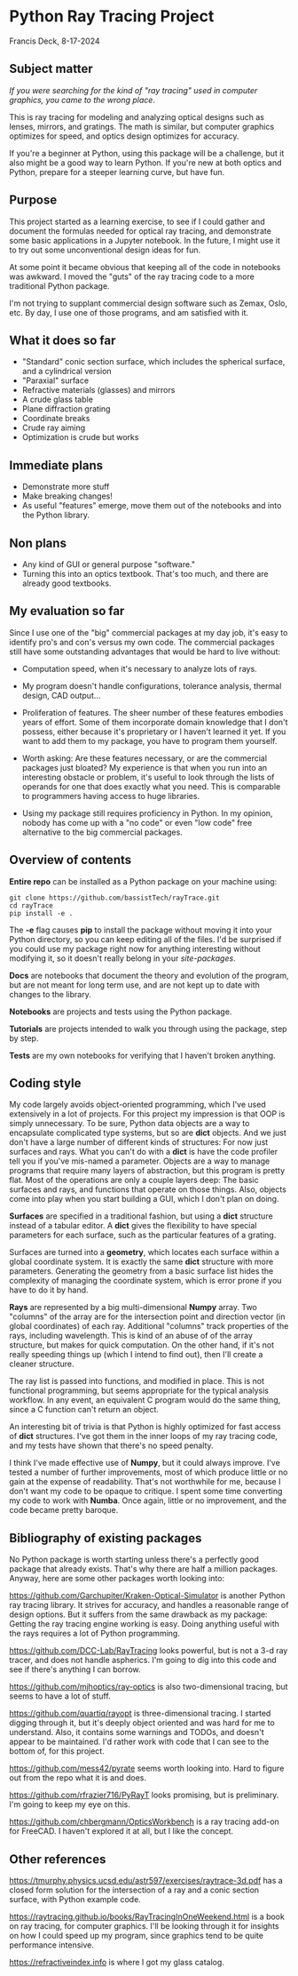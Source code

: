 # Python Ray Tracing Project

Francis Deck, 8-17-2024

## Subject matter

*If you were searching for the kind of "ray tracing" used in computer graphics, you came to the wrong place*.

This is ray tracing for modeling and analyzing optical designs such as lenses, mirrors, and gratings. The math is similar, but computer graphics optimizes for speed, and optics design optimizes for accuracy.

If you're a beginner at Python, using this package will be a challenge, but it also might be a good way to learn Python. If you're new at both optics and Python, prepare for a steeper learning curve, but have fun.

## Purpose

This project started as a learning exercise, to see if I could gather and document the formulas needed for optical ray tracing, and demonstrate some basic applications in a Jupyter notebook. In the future, I might use it to try out some unconventional design ideas for fun.

At some point it became obvious that keeping all of the code in notebooks was awkward. I moved the "guts" of the ray tracing code to a more traditional Python package.

I'm not trying to supplant commercial design software such as Zemax, Oslo, etc. By day, I use one of those programs, and am satisfied with it.

## What it does so far

* "Standard" conic section surface, which includes the spherical surface, and a cylindrical version
* "Paraxial" surface
* Refractive materials (glasses) and mirrors
* A crude glass table
* Plane diffraction grating
* Coordinate breaks
* Crude ray aiming
* Optimization is crude but works

## Immediate plans

* Demonstrate more stuff
* Make breaking changes!
* As useful "features" emerge, move them out of the notebooks and into the Python library.

## Non plans

* Any kind of GUI or general purpose "software."
* Turning this into an optics textbook. That's too much, and there are already good textbooks.

## My evaluation so far

Since I use one of the "big" commercial packages at my day job, it's easy to identify pro's and con's versus my own code. The commercial packages still have some outstanding advantages that would be hard to live without:

* Computation speed, when it's necessary to analyze lots of rays.

* My program doesn't handle configurations, tolerance analysis, thermal design, CAD output...

* Proliferation of features. The sheer number of these features embodies years of effort. Some of them incorporate domain knowledge that I don't possess, either because it's proprietary or I haven't learned it yet. If you want to add them to my package, you have to program them yourself.

* Worth asking: Are these features necessary, or are the commercial packages just bloated? My experience is that when you run into an interesting obstacle or problem, it's useful to look through the lists of operands for one that does exactly what you need. This is comparable to programmers having access to huge libraries.

* Using my package still requires proficiency in Python. In my opinion, nobody has come up with a "no code" or even "low code" free alternative to the big commercial packages.

## Overview of contents

**Entire repo** can be installed as a Python package on your machine using:

	git clone https://github.com/bassistTech/rayTrace.git
	cd rayTrace
	pip install -e .

The **-e** flag causes **pip** to install the package without moving it into your Python directory, so you can keep editing all of the files. I'd be surprised if you could use my package right now for anything interesting without modifying it, so it doesn't really belong in your *site-packages*.

**Docs** are notebooks that document the theory and evolution of the program, but are not meant for long term use, and are not kept up to date with changes to the library.

**Notebooks** are projects and tests using the Python package.

**Tutorials** are projects intended to walk you through using the package, step by step.

**Tests** are my own notebooks for verifying that I haven't broken anything.

## Coding style

My code largely avoids object-oriented programming, which I've used extensively in a lot of projects. For this project my impression is that OOP is simply unnecessary. To be sure, Python data objects are a way to encapsulate complicated type systems, but so are **dict** objects. And we just don't have a large number of different kinds of structures: For now just surfaces and rays. What you can't do with a **dict** is have the code profiler tell you if you've mis-named a parameter. Objects are a way to manage programs that require many layers of abstraction, but this program is pretty flat. Most of the operations are only a couple layers deep: The basic surfaces and rays, and functions that operate on those things. Also, objects come into play when you start building a GUI, which I don't plan on doing.

**Surfaces** are specified in a traditional fashion, but using a **dict** structure instead of a tabular editor. A **dict** gives the flexibility to have special parameters for each surface, such as the particular features of a grating.

Surfaces are turned into a **geometry**, which locates each surface within a global coordinate system. It is exactly the same **dict** structure with more parameters. Generating the geometry from a basic surface list hides the complexity of managing the coordinate system, which is error prone if you have to do it by hand.

**Rays** are represented by a big multi-dimensional **Numpy** array. Two "columns" of the array are for the intersection point and direction vector (in global coordinates) of each ray. Additional "columns" track properties of the rays, including wavelength. This is kind of an abuse of of the array structure, but makes for quick computation. On the other hand, if it's not really speeding things up (which I intend to find out), then I'll create a cleaner structure.

The ray list is passed into functions, and modified in place. This is not functional programming, but seems appropriate for the typical analysis workflow. In any event, an equivalent C program would do the same thing, since a C function can't return an object.

An interesting bit of trivia is that Python is highly optimized for fast access of **dict** structures. I've got them in the inner loops of my ray tracing code, and my tests have shown that there's no speed penalty.

I think I've made effective use of **Numpy**, but it could always improve. I've tested a number of further improvements, most of which produce little or no gain at the expense of readability. That's not worthwhile for me, because I don't want my code to be opaque to critique. I spent some time converting my code to work with **Numba**. Once again, little or no improvement, and the code became pretty baroque.

## Bibliography of existing packages

No Python package is worth starting unless there's a perfectly good package that already exists. That's why there are half a million packages. Anyway, here are some other packages worth looking into:

https://github.com/Garchupiter/Kraken-Optical-Simulator is another Python ray tracing library. It strives for accuracy, and handles a reasonable range of design options. But it suffers from the same drawback as my package: Getting the ray tracing engine working is easy. Doing anything useful with the rays requires a lot of Python programming.

https://github.com/DCC-Lab/RayTracing looks powerful, but is not a 3-d ray tracer, and does not handle aspherics. I'm going to dig into this code and see if there's anything I can borrow.

https://github.com/mjhoptics/ray-optics is also two-dimensional tracing, but seems to have a lot of stuff.

https://github.com/quartiq/rayopt is three-dimensional tracing. I started digging through it, but it's deeply object oriented and was hard for me to understand. Also, it contains some warnings and TODOs, and doesn't appear to be maintained. I'd rather work with code that I can see to the bottom of, for this project.

https://github.com/mess42/pyrate seems worth looking into. Hard to figure out from the repo what it is and does.

https://github.com/rfrazier716/PyRayT looks promising, but is preliminary. I'm going to keep my eye on this.

https://github.com/chbergmann/OpticsWorkbench is a ray tracing add-on for FreeCAD. I haven't explored it at all, but I like the concept.

## Other references

https://tmurphy.physics.ucsd.edu/astr597/exercises/raytrace-3d.pdf has a closed form solution for the intersection of a ray and a conic section surface, with Python example code.

https://raytracing.github.io/books/RayTracingInOneWeekend.html is a book on ray tracing, for computer graphics. I'll be looking through it for insights on how I could speed up my program, since graphics tend to be quite performance intensive.

https://refractiveindex.info is where I got my glass catalog.
